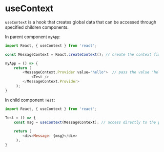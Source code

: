 # useContext

```useContext``` is a hook that creates global data that can be accessed through specified children 
components. 

In parent component ```myApp```: 
```javascript
import React, { useContext } from 'react';

const MessageContext = React.createContext(); // create the context first

myApp = () => {
    return (
        <MessageContext.Provider value="hello">  // pass the value "hello" to the specified children <Test />
            <Test />
        </MessageContext.Provider>
     );
}
```

In child component ```Test```:
```javascript
import React, { useContext } from 'react';

Test = () => {
    const msg = useContext(MessageContext); // access directly to the passing value "hello"
    
    return (
        <div>Message: {msg}</div>
     );
}
```
